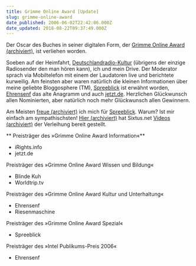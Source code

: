 ```yaml
---
title: Grimme Online Award [Update]
slug: grimme-online-award
date_published: 2006-06-02T22:42:06.000Z
date_updated: 2018-08-22T09:37:49.000Z
---
```


Der Oscar des Buches in seiner digitalen Form, der [Grimme Online Award (archiviert)](http://web.archive.org/web/20060531090548/http://grimme-online-award.de:80/index_n.htm), ist verliehen worden.

Soeben auf der Heimfahrt, [Deutschlandradio-Kultur](http://www.dradio.de/dkultur/) (übrigens der einzige Radiosender den man hören kann), ich und mein Drive. Der Moderator sprach via Mobiltelefon mit einem der Laudatoren live und berichtete kurweilig. Am feinsten aber waren natürlich die kleinen Informationen über meine geliebte Bloggosphere (TM), [Spreeblick](http://www.spreeblick.com/) ist erwähnt worden, [Ehrensenf](http://www.ehrensenf.de/) das alte Anagramm und auch [jetzt.de](http://jetzt.sueddeutsche.de/). Herzlichen Glückwunsch allen Nominierten, aber natürlich noch mehr Glückwunsch allen Gewinnern.

Am Meisten [freue (archiviert)](http://web.archive.org/web/20060613004044/http://www.sixtus.net:80/entry/778_0_1_0_C/) ich mich für [Spreeblick](http://www.spreeblick.com/2006/06/02/grimme-fur-spreeblick/). Warum? Ist mir einfach am sympathischsten! [Hier (archiviert)](http://web.archive.org/web/20060612232804/http://www.sixtus.net:80/entry/776_0_1_0_C/) hat Sixtus.net [Videos (archiviert)](http://web.archive.org/web/20060612232804/http://www.sixtus.net:80/entry/776_0_1_0_C/) der Verleihung bereit gestellt.

**			Preisträger des »Grimme Online Award Information«**

- iRights.info
- jetzt.de

Preisträger des »Grimme Online Award Wissen und Bildung«

- Blinde Kuh
- Worldtrip.tv

Preisträger des »Grimme Online Award Kultur und Unterhaltung«

- Ehrensenf
- Riesenmaschine

Preisträger des »Grimme Online Award Spezial«

- Spreeblick

Preisträger des »Intel Publikums-Preis 2006«
- Ehrensenf
